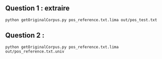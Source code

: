 ## Question 1 : extraire 
```
python getOriginalCorpus.py pos_reference.txt.lima out/pos_test.txt
```

## Question 2 : 
```
python getOriginalCorpus.py pos_reference.txt.lima out/pos_reference.txt.univ
```
